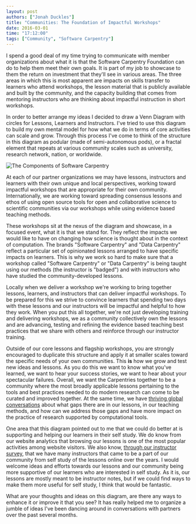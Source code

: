 ```yaml
---
layout: post
authors: ["Jonah Duckles"]
title: "Communities: The Foundation of Impactful Workshops"
date: 2016-03-01
time: "17:12:00"
tags: ["Community", "Software Carpentry"]
---
```


I spend a good deal of my time trying to communicate with member
organizations about what it is that the Software Carpentry Foundation can do
to help them meet their own goals. It is part of my job to showcase to them
the return on investment that they'll see in various areas. The three areas in
which this is most apparent are impacts on skills transfer to learners who
attend workshops, the lesson material that is publicly available and built by
the community, and the capacity building that comes from mentoring instructors
who are thinking about impactful instruction in short workshops.  

In order to better arrange my ideas I decided to draw a Venn Diagram  with
circles for Lessons, Learners and Instructors. I've tried to use this diagram to
build my own mental model for how what we do in terms of core activities can
scale and grow. Through this process I've come to think of the structure in this
diagram as  podular (made of semi-autonomous pods), or a fractal element that
repeats at various community scales such as university, research network,
nation, or worldwide.

![The Components of Software Carpentry](/files/2016/03/venn_diagram.png)

At each of our partner organizations we may have lessons, instructors and
learners with their own unique and local perspectives, working toward impactful
workshops that are appropriate for their own community. Internationally, we are
working toward spreading consensus lessons and ethos of using open source tools
for open and collaborative science to scientific communities via our workshops
while using evidence based teaching methods.

These workshops sit at the nexus of the diagram and showcase, in a
focused event, what it is that we stand for. They reflect the impacts we would
like to have on changing how science is thought about in the context of
computation. The brands "Software Carpentry" and "Data Carpentry" reflect a
particular set of opinionated lessons arranged to have specific impacts on
learners. This is why we work so hard to make sure that a workshop called
"Software Carpentry" or "Data Carpentry" is being taught using our methods (the
instructor is "badged") and with instructors who have studied the
community-developed lessons.

Locally when we deliver a workshop we're working to bring together lessons,
learners, and instructors that can deliver impactful workshops. To be prepared
for this we strive to convince learners that spending two days with
these lessons and our instructors will be impactful and helpful to how they
work. When you put this all together, we're not just developing training and
delivering workshops, we as a community collectively own the lessons and are
advancing, testing and refining the evidence based teaching best practices that
we share with others and reinforce through our instructor training.

Outside of our core lessons and flagship workshops, you are strongly
encouraged to duplicate this structure and apply it at smaller scales toward
the specific needs of your own communities. This **is** how we grow and test
new  ideas and lessons. As you do this we want to know what you've learned, we
want to hear your success stories, we want to hear about your spectacular
failures. Overall, we want the Carpentries together to be a community where the
most broadly applicable lessons pertaining to the tools and best practices
needed to do modern research can come to be curated and improved together. At
the same time, we have [thriving global
conversations]({{site.mailing_lists}}/pipermail/discuss/)
about what gaps there are in our lessons, in our teaching methods, and how can
we address those gaps and have more impact on the practice of research supported
by computational tools.

One area that this diagram pointed out to me that we could do better at is
supporting and helping our learners in their self study. We do know from our
website analytics that browsing our lessons is one of the most popular
activities among website visitors. We also know, [through our instructor
survey]({{site.url}}/blog/2016/01/instructor-survey.html), that we have many
instructors that came to be a part of our community from self study of the
lessons online over the years. I would welcome ideas and efforts towards our
lessons and our community being more supportive of our learners who are
interested in self study. As it is, our lessons are mostly meant to be
instructor notes, but if we could find ways to make them more useful for self
study, I think that would be fantastic.

What are your thoughts and ideas on this diagram, are there any ways to
enhance it or improve it that you see? It has really helped me to organize
a jumble of ideas I've been dancing around in conversations with partners
over the past several months.
